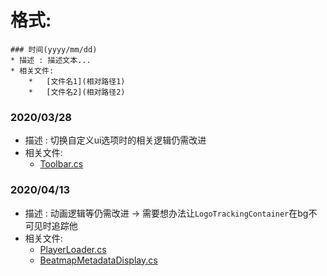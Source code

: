 # 格式:
```
### 时间(yyyy/mm/dd)
* 描述 : 描述文本...
* 相关文件:
    *   [文件名1](相对路径1)
    *   [文件名2](相对路径2)
```

### 2020/03/28
* 描述 : 切换自定义ui选项时的相关逻辑仍需改进
* 相关文件:
    *   [Toolbar.cs](osu.Game/Overlays/Toolbar/Toolbar.cs)

### 2020/04/13
* 描述 : 动画逻辑等仍需改进 → 需要想办法让`LogoTrackingContainer`在bg不可见时追踪他
* 相关文件:
    *   [PlayerLoader.cs](osu.Game/Screens/Play/PlayerLoader.cs)
    *   [BeatmapMetadataDisplay.cs](osu.Game/Screens/Play/BeatmapMetadataDisplay.cs)